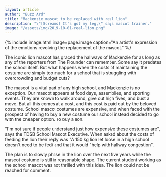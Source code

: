 ```yaml
---
layout: article
author: "Buzz Ard"
title: "Mackenzie mascot to be replaced with real lion"
description: "\"[Screams] It's got my leg,\" says mascot trainer."
image: "/assets/img/2019-10-01-real-lion.png"
---
```


{% include image.html image=page.image caption="An artist's expression of the emotions revolving the replacement of the mascot." %}

The iconic lion mascot has graced the hallways of Mackenzie for as long as any of the reporters from The Flounder can remember. Some say it predates the school itself. But what happens when the costs of maintaining the costume are simply too much for a school that is struggling with overcrowding and budget cuts?

The mascot is a vital part of any high school, and Mackenzie is no exception. Our mascot appears at food days, assemblies, and sporting events. They are known to walk around, give out high fives, and bust a move. But all this comes at a cost, and this cost is paid out by the beloved costume. School mascot costumes are expensive, and when faced with the prospect of having to buy a new costume our school instead decided to go with the cheaper option. To buy a lion.

"I'm not sure if people understand just how expensive these costumes are", says the TDSB School Mascot Executive. When asked about the costs of feeding the lion their reply was "A 150 kg lion let loose in a high school doesn't need to be fed\ and that it would "help with hallway congestion".

The plan is to slowly phase in the lion over the next five years while the mascot costume is still in reasonable shape. The current student working as the school mascot was not thrilled with this idea. The lion could not be reached for comment.
